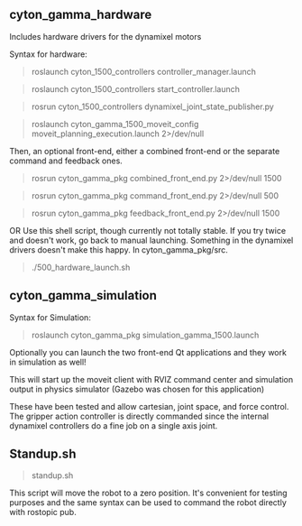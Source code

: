 ## cyton_gamma_hardware
Includes hardware drivers for the dynamixel motors 

Syntax for hardware: 
> roslaunch cyton_1500_controllers controller_manager.launch

> roslaunch cyton_1500_controllers start_controller.launch

> rosrun cyton_1500_controllers dynamixel_joint_state_publisher.py

> roslaunch cyton_gamma_1500_moveit_config moveit_planning_execution.launch 2>/dev/null

Then, an optional front-end, either a combined front-end or the separate command and feedback ones.

> rosrun cyton_gamma_pkg combined_front_end.py 2>/dev/null 1500

> rosrun cyton_gamma_pkg command_front_end.py 2>/dev/null 500

> rosrun cyton_gamma_pkg feedback_front_end.py 2>/dev/null 1500

OR Use this shell script, though currently not totally stable. If you try twice and doesn't work, go back to manual launching. Something in the dynamixel drivers doesn't make this happy. In cyton_gamma_pkg/src.

> ./500_hardware_launch.sh

## cyton_gamma_simulation
Syntax for Simulation: 
> roslaunch cyton_gamma_pkg simulation_gamma_1500.launch 

Optionally you can launch the two front-end Qt applications and they work in simulation as well!

This will start up the moveit client with RVIZ command center and simulation output in physics simulator (Gazebo was chosen for this application) 

These have been tested and allow cartesian, joint space, and force control. The gripper action controller is directly commanded since the internal dynamixel controllers do a fine job on a single axis joint. 

## Standup.sh
> standup.sh

This script will move the robot to a zero position. It's convenient for testing purposes and the same syntax can be used to command the robot directly with rostopic pub. 
